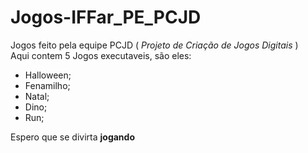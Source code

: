 # Jogos-IFFar_PE_PCJD
Jogos feito pela equipe PCJD ( *Projeto de Criação de Jogos Digitais* )  
Aqui contem 5 Jogos executaveis, são eles:
- Halloween;
- Fenamilho;
- Natal;
- Dino;
- Run;

Espero que se divirta **jogando**
